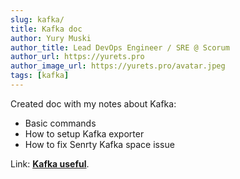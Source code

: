 ```yaml
---
slug: kafka/
title: Kafka doc
author: Yury Muski
author_title: Lead DevOps Engineer / SRE @ Scorum
author_url: https://yurets.pro
author_image_url: https://yurets.pro/avatar.jpeg
tags: [kafka]
---
```


Created doc with my notes about Kafka:
- Basic commands
- How to setup Kafka exporter
- How to fix Senrty Kafka space issue

Link: [**Kafka useful**](https://docs.yurets.pro/docs/kafka/).



